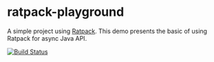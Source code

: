 # ratpack-playground

A simple project using [Ratpack](http://ratpack.io). This demo presents the basic of using Ratpack for async Java API.


[![Build Status](https://travis-ci.org/lkulig/ratpack-playground.svg)](https://travis-ci.org/lkulig/ratpack-playground)

